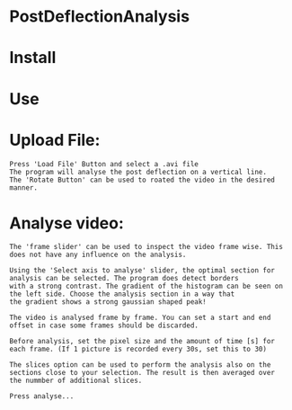 # PostDeflectionAnalysis

# Install



# Use
  # Upload File:
    Press 'Load File' Button and select a .avi file
    The program will analyse the post deflection on a vertical line.
    The 'Rotate Button' can be used to roated the video in the desired manner.  
  # Analyse video:
    The 'frame slider' can be used to inspect the video frame wise. This does not have any influence on the analysis.
    
    Using the 'Select axis to analyse' slider, the optimal section for analysis can be selected. The program does detect borders
    with a strong contrast. The gradient of the histogram can be seen on the left side. Choose the analysis section in a way that
    the gradient shows a strong gaussian shaped peak!
    
    The video is analysed frame by frame. You can set a start and end offset in case some frames should be discarded.
    
    Before analysis, set the pixel size and the amount of time [s] for each frame. (If 1 picture is recorded every 30s, set this to 30)
    
    The slices option can be used to perform the analysis also on the sections close to your selection. The result is then averaged over     the nummber of additional slices.
    
    Press analyse...
    
    
    

